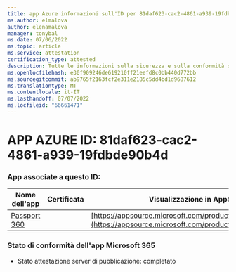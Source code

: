 ```yaml
---
title: app Azure informazioni sull'ID per 81daf623-cac2-4861-a939-19fdbde90b4d
ms.author: elmalova
author: elenamalova
manager: tonybal
ms.date: 07/06/2022
ms.topic: article
ms.service: attestation
certification_type: attested
description: Tutte le informazioni sulla sicurezza e sulla conformità disponibili per 81daf623-cac2-4861-a939-19fdbde90b4d.
ms.openlocfilehash: e30f909246de619210ff21eefd8c0bb440d772bb
ms.sourcegitcommit: ab9765f2163fcf2e311e2185c5dd4bd1d9687612
ms.translationtype: MT
ms.contentlocale: it-IT
ms.lasthandoff: 07/07/2022
ms.locfileid: "66661471"
---
```

# <a name="azure-app-id-81daf623-cac2-4861-a939-19fdbde90b4d"></a>APP AZURE ID: 81daf623-cac2-4861-a939-19fdbde90b4d


### <a name="apps-associated-with-this-id"></a>App associate a questo ID:
| **Nome dell'app** | **Certificata** | **Visualizzazione in AppSource** |
|--------------|---------------|-----------------------|
| [Passport 360](../forward/WA200004322.md) |  | [https://appsource.microsoft.com/product/office/WA200004322](https://appsource.microsoft.com/product/office/WA200004322) |

### <a name="microsoft-365-app-compliance-status"></a>Stato di conformità dell'app Microsoft 365
- Stato attestazione server di pubblicazione: completato
